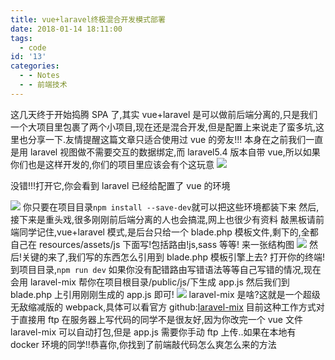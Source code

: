 ```yaml
---
title: vue+laravel终极混合开发模式部署
date: 2018-01-14 18:11:00
tags:
  - code
id: '13'
categories:
  - - Notes
  - - 前端技术
---
```


这几天终于开始捣腾 SPA 了,其实 vue+laravel 是可以做前后端分离的,只是我们一个大项目里包裹了两个小项目,现在还是混合开发,但是配置上来说走了蛮多坑,这里也分享一下.友情提醒这篇文章只适合使用过 vue 的旁友!!!
本身在之前我们一直是用 laravel 视图做不需要交互的数据绑定,而 laravel5.4 版本自带 vue,所以如果你们也是这样开发的,你们的项目里应该会有个这玩意
![](https://www.hansuku.com/wp-content/uploads/2018/01/76e44e8db784b6dd6ad2a0a52b770780.png)

没错!!!打开它,你会看到 laravel 已经给配置了 vue 的环境

![](https://www.hansuku.com/wp-content/uploads/2018/01/ef7b0c6929007eec69d0b7688c85696a.png)
你只要在项目目录`npm install --save-dev`就可以把这些环境都装下来
然后,接下来是重头戏,很多刚刚前后端分离的人也会搞混,网上也很少有资料
敲黑板请前端同学记住,vue+laravel 模式,是后台只给一个 blade.php 模板文件,剩下的,全都自己在 resources/assets/js 下面写!包括路由!js,sass 等等!
来一张结构图
![](https://www.hansuku.com/wp-content/uploads/2018/01/286aa58d4f817371f2b48c872f6e7b43.png)
然后!关键的来了,我们写的东西怎么引用到 blade.php 模板引擎上去?
打开你的终端!到项目目录,`npm run dev`
如果你没有配错路由写错语法等等自己写错的情况,现在会用 laravel-mix 帮你在项目根目录/public/js/下生成 app.js
然后我们到 blade.php 上引用刚刚生成的 app.js 即可!
![](https://www.hansuku.com/wp-content/uploads/2018/01/3cb9c0e8013de38f92074627b574084d.png)
laravel-mix 是啥?这就是一个超级无敌缩减版的 webpack,具体可以看官方 github:[laravel-mix](https://github.com/JeffreyWay/laravel-mix 'laravel-mix')
目前这种工作方式对于直接用 ftp 在服务器上写代码的同学不是很友好,因为你改完一个 vue 文件 laravel-mix 可以自动打包,但是 app.js 需要你手动 ftp 上传..如果在本地有 docker 环境的同学!!恭喜你,你找到了前端敲代码怎么爽怎么来的方法

